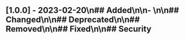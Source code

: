 ## [1.0.0] - 2023-02-20\n## Added\n\n- \n\n## Changed\n\n## Deprecated\n\n## Removed\n\n## Fixed\n\n## Security